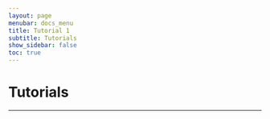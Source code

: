 ```yaml
---
layout: page
menubar: docs_menu
title: Tutorial 1
subtitle: Tutorials
show_sidebar: false
toc: true
---
```


# Tutorials

---